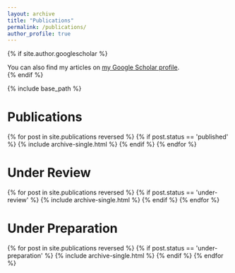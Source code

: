 ```yaml
---
layout: archive
title: "Publications"
permalink: /publications/
author_profile: true
---
```


{% if site.author.googlescholar %}
<div class="wordwrap">You can also find my articles on <a href="{{site.author.googlescholar}}">my Google Scholar profile</a>.</div>
{% endif %}

{% include base_path %}

# Publications
{% for post in site.publications reversed %}
  {% if post.status == 'published' %}
    {% include archive-single.html %}
  {% endif %}
{% endfor %}

# Under Review
{% for post in site.publications reversed %}
  {% if post.status == 'under-review' %}
    {% include archive-single.html %}
  {% endif %}
{% endfor %}

# Under Preparation
{% for post in site.publications reversed %}
  {% if post.status == 'under-preparation' %}
    {% include archive-single.html %}
  {% endif %}
{% endfor %}
